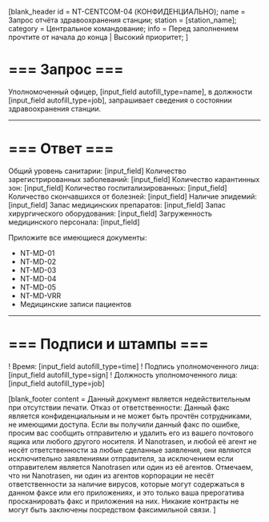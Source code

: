 [blank_header
id = NT-CENTCOM-04 (КОНФИДЕНЦИАЛЬНО);
name = Запрос отчёта здравоохранения станции;
station = [station_name];
category = Центральное командование;
info = Перед заполнением прочтите от начала до конца | Высокий приоритет;
]

# === Запрос ===

Уполномоченный офицер, [input_field autofill_type=name], в должности [input_field autofill_type=job], запрашивает сведения о состоянии здравоохранения станции.

---

# === Ответ ===

Общий уровень санитарии: [input_field]
Количество зарегистрированных заболеваний: [input_field]
Количество карантинных зон: [input_field]
Количество госпитализированных: [input_field]
Количество скончавшихся от болезней: [input_field]
Наличие эпидемий: [input_field]
Запас медицинских препаратов: [input_field]
Запас хирургического оборудования: [input_field]
Загруженность медицинского персонала: [input_field]
<br>

Приложите все имеющиеся документы:
- NT-MD-01
- NT-MD-02
- NT-MD-03
- NT-MD-04
- NT-MD-05
- NT-MD-VRR
- Медицинские записи пациентов

---

# === Подписи и штампы ===

! Время: [input_field autofill_type=time]
! Подпись уполномоченного лица: [input_field autofill_type=sign]
! Должность уполномоченного лица: [input_field autofill_type=job]

[blank_footer
content = Данный документ является недействительным при отсутствии печати.
Отказ от ответственности: Данный факс является конфиденциальным и не может быть прочтён сотрудниками, не имеющими доступа. Если вы получили данный факс по ошибке, просим вас сообщить отправителю и удалить его из вашего почтового ящика или любого другого носителя. И Nanotrasen, и любой её агент не несёт ответственности за любые сделанные заявления, они являются исключительно заявлениями отправителя, за исключением если отправителем является Nanotrasen или один из её агентов. Отмечаем, что ни Nanotrasen, ни один из агентов корпорации не несёт ответственности за наличие вирусов, которые могут содержаться в данном факсе или его приложениях, и это только ваша прерогатива просканировать факс и приложения на них. Никакие контракты не могут быть заключены посредством факсимильной связи.
]
